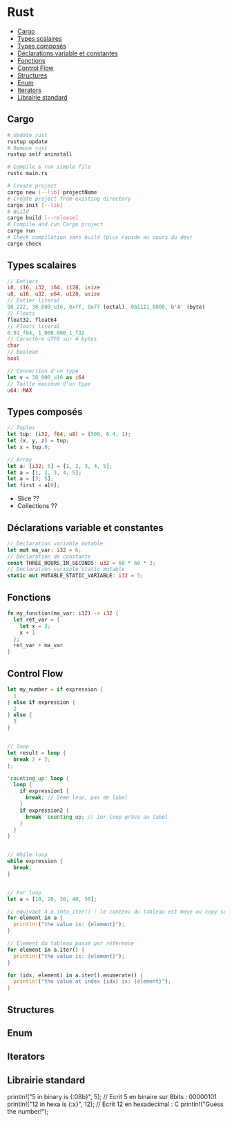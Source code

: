 # Rust

* [Cargo](#cargo)
* [Types scalaires](#types-scalaires)
* [Types composés](#types-composés)
* [Déclarations variable et constantes](#déclarations-variable-et-constantes)
* [Fonctions](#fonctions)
* [Control Flow](#control-flow)
* [Structures](#structures)
* [Enum](#enum)
* [Iterators](#iterators)
* [Librairie standard](#librairie-standard)

## Cargo

```bash
# Update rust
rustup update
# Remove rust
rustup self uninstall

# Compile & run simple file
rustc main.rs

# Create project
cargo new [--lib] projectName
# Create project from existing directory
cargo init [--lib]
# Build
cargo build [--release]
# Compile and run Cargo project
cargo run
# Check compilation sans build (plus rapide au cours du dev)
cargo check
```

## Types scalaires

```rust
// Entiers
i8, i16, i32, i64, i128, isize
u8, u16, u32, u64, u128, usize
// Entier literal
98_222, 38_000_u16, 0xff, 0o77 (octal), 0b1111_0000, b'A' (byte)
// Floats
float32, float64
// Floats literal
0.01_f64, 1_000.000_1_f32
// Caractère UTF8 sur 4 bytes
char
// Boolean
bool

// Convertion d'un type
let v = 38_000_u16 as i64
// Taille maximum d'un type
u64::MAX
```

## Types composés

```rust
// Tuples
let tup: (i32, f64, u8) = (500, 6.4, 1);
let (x, y, z) = tup;
let x = tup.0;

// Array
let a: [i32; 5] = [1, 2, 3, 4, 5];
let a = [1, 2, 3, 4, 5];
let a = [3; 5];
let first = a[0];
```

* Slice ??
* Collections ??

## Déclarations variable et constantes

```rust
// Déclaration variable mutable
let mut ma_var: i32 = 6; 
// Déclaration de constante
const THREE_HOURS_IN_SECONDS: u32 = 60 * 60 * 3;
// Déclaration variable static mutable
static mut MUTABLE_STATIC_VARIABLE: i32 = 5;
```

## Fonctions

```rust
fn my_function(ma_var: i32) -> i32 {
  let ret_var = {
    let x = 3;
    x + 1
  };
  ret_var + ma_var
}
```

## Control Flow

```rust
let my_number = if expression {
  1
} else if expression {
  2
} else {
  3
}


// loop
let result = loop {
  break 2 + 2;
};

'counting_up: loop {
  loop {
    if expression1 {
      break; // 2ème loop, pas de label
    }
    if expression2 {
      break 'counting_up; // 1er loop grâce au label
    }
  }
}


// While loop
while expression {
  break;
}


// For loop
let a = [10, 20, 30, 40, 50];

// equivaut à a.into_iter() : le contenu du tableau est move ou copy selon le type (ici copy)
for element in a {
  println!("the value is: {element}");
}

// Element du tableau passé par référence
for element in a.iter() {
  println!("the value is: {element}");
}

for (idx, element) in a.iter().enumerate() {
  println!("the value at index {idx} is: {element}");
}
```

## Structures

## Enum

## Iterators

## Librairie standard

  println!("5 in binary is {:08b}", 5); // Ecrit 5 en binaire sur 8bits : 00000101
  println!("12 in hexa is {:x}", 12); // Ecrit 12 en hexadecimal : C
  println!("Guess the number!");
